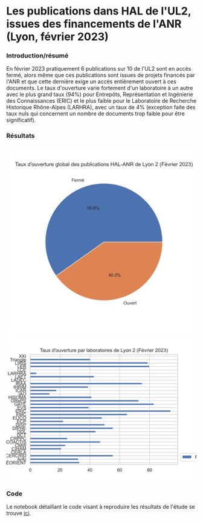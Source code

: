 # Les publications dans HAL de l'UL2, issues des financements de l'ANR (Lyon, février 2023)

### Introduction/résumé

<p>En février 2023 pratiquement 6 publications sur 10 de l'UL2 sont en accès fermé, alors même que ces publications sont issues de projets financés par l'ANR et que cette dernière exige un accès entièrement ouvert à ces documents. Le taux d'ouverture varie fortement d'un laboratoire à un autre avec le plus grand taux (94%) pour Entrepôts, Représentation et Ingénierie des Connaissances (ERIC) et le plus faible pour le Laboratoire de Recherche Historique Rhône-Alpes (LARHRA), avec un taux de 4% (exception faite des taux nuls qui concernent un nombre de documents trop faible pour être significatif).</p>
</p>

### Résultats

<img src="https://github.com/Mandy21/Science-ouverte/blob/main/plot_1.png" />

<img src="https://github.com/Mandy21/Science-ouverte/blob/main/plot_2.png" />


### Code

Le notebook détaillant le code visant à reproduire les résultats de l'étude se trouve [ici](Publications_ANR_Université_Lyon_2.ipynb).
